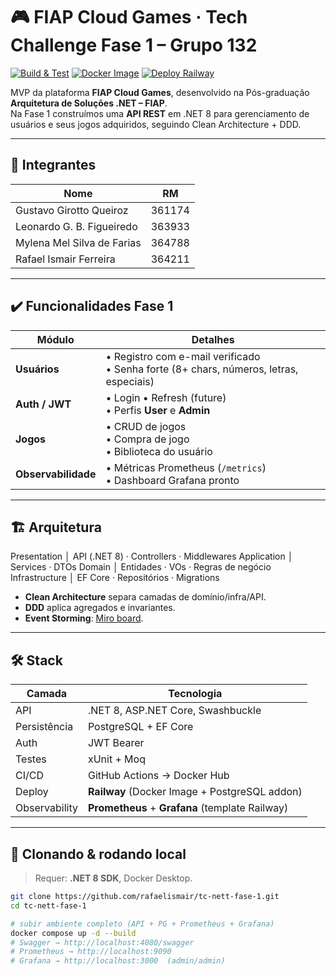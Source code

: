 # 🎮 FIAP Cloud Games · Tech Challenge Fase 1 – Grupo 132

[![Build & Test](https://github.com/rafaelismair/tc-nett-fase-1/actions/workflows/dotnet-desktop.yml/badge.svg)](https://github.com/rafaelismair/tc-nett-fase-1/actions)
[![Docker Image](https://img.shields.io/badge/DockerHub-rismair/fiap--apptechchallenge-blue?logo=docker)](https://hub.docker.com/r/rismair/fiap-apptechchallenge)
[![Deploy Railway](https://img.shields.io/website?down_color=red&down_message=down&label=API%20prod&up_color=brightgreen&up_message=up&url=https%3A%2F%2Ffiap-apptechchallenge-production.up.railway.app%2Fswagger)](https://fiap-apptechchallenge-production.up.railway.app/swagger)

MVP da plataforma **FIAP Cloud Games**, desenvolvido na Pós-graduação **Arquitetura de Soluções .NET – FIAP**.  
Na Fase 1 construímos uma **API REST** em .NET 8 para gerenciamento de usuários e seus jogos adquiridos, seguindo Clean Architecture + DDD.

---

## 👥 Integrantes

| Nome | RM |
|------|----|
| Gustavo Girotto Queiroz | 361174 |
| Leonardo G. B. Figueiredo | 363933 |
| Mylena Mel Silva de Farias | 364788 |
| Rafael Ismair Ferreira | 364211 |

---

## ✔️ Funcionalidades Fase 1

| Módulo | Detalhes |
|--------|----------|
| **Usuários** | • Registro com e-mail verificado  <br>• Senha forte (8+ chars, números, letras, especiais) |
| **Auth / JWT** | • Login • Refresh (future)  <br>• Perfis **User** e **Admin** |
| **Jogos** | • CRUD de jogos  <br>• Compra de jogo  <br>• Biblioteca do usuário |
| **Observabilidade** | • Métricas Prometheus (`/metrics`)  <br>• Dashboard Grafana pronto |

---

## 🏗️ Arquitetura

Presentation │ API (.NET 8) · Controllers · Middlewares
Application │ Services · DTOs
Domain │ Entidades · VOs · Regras de negócio
Infrastructure │ EF Core · Repositórios · Migrations

* **Clean Architecture** separa camadas de domínio/infra/API.  
* **DDD** aplica agregados e invariantes.  
* **Event Storming**: [Miro board](https://miro.com/app/board/uXjVI9-Ai5Q=/?share_link_id=145367113042).

---

## 🛠️ Stack

| Camada | Tecnologia |
|--------|------------|
| API    | .NET 8, ASP.NET Core, Swashbuckle |
| Persistência | PostgreSQL + EF Core |
| Auth   | JWT Bearer |
| Testes | xUnit + Moq |
| CI/CD  | GitHub Actions → Docker Hub |
| Deploy | **Railway** (Docker Image + PostgreSQL addon) |
| Observability | **Prometheus** + **Grafana** (template Railway) |

---

## 🚀 Clonando & rodando local

> Requer: **.NET 8 SDK**, Docker Desktop.

```bash
git clone https://github.com/rafaelismair/tc-nett-fase-1.git
cd tc-nett-fase-1

# subir ambiente completo (API + PG + Prometheus + Grafana)
docker compose up -d --build
# Swagger → http://localhost:4080/swagger
# Prometheus → http://localhost:9090
# Grafana → http://localhost:3000  (admin/admin)

